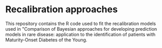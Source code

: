 # Recalibration approaches

This repository contains the R code used to fit the recalibration models used in "Comparison of Bayesian approaches for developing prediction models in rare disease: application to the identification of patients with Maturity-Onset Diabetes of the Young.
